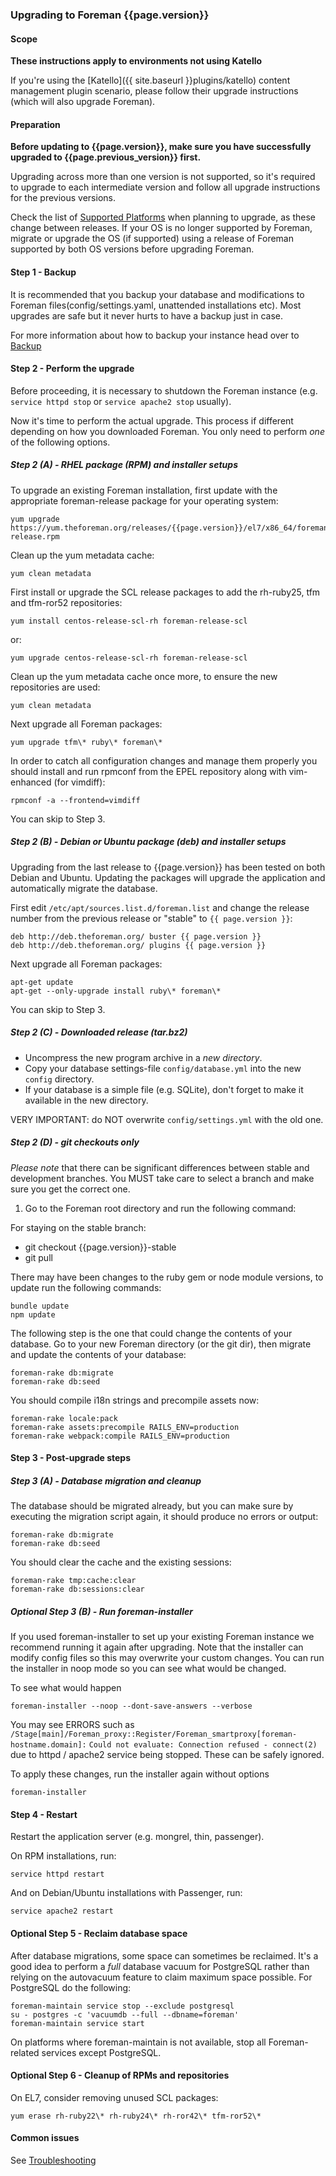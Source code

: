 
### Upgrading to Foreman {{page.version}}

#### Scope

**These instructions apply to environments not using Katello**

If you're using the [Katello]({{ site.baseurl }}plugins/katello) content management plugin scenario,
please follow their upgrade instructions (which will also upgrade Foreman).

#### Preparation

**Before updating to {{page.version}}, make sure you have successfully upgraded to {{page.previous_version}} first.**

Upgrading across more than one version is not supported, so it's required to upgrade to each
intermediate version and follow all upgrade instructions for the previous versions.

Check the list of [Supported Platforms](manuals/{{page.version}}/index.html#3.1.1SupportedPlatforms)
when planning to upgrade, as these change between releases. If your OS is no
longer supported by Foreman, migrate or upgrade the OS (if supported) using a
release of Foreman supported by both OS versions before upgrading Foreman.

#### Step 1 - Backup

It is recommended that you backup your database and modifications to Foreman
files(config/settings.yaml, unattended installations etc).  Most upgrades are
safe but it never hurts to have a backup just in case.

For more information about how to backup your instance head over to
[Backup](manuals/{{page.version}}/index.html#5.5.1Backup)

#### Step 2 - Perform the upgrade

Before proceeding, it is necessary to shutdown the Foreman instance (e.g.
`service httpd stop` or `service apache2 stop` usually).

Now it's time to perform the actual upgrade.  This process if different
depending on how you downloaded Foreman.  You only need to perform *one* of
the following options.

##### Step 2 (A) - RHEL package (RPM) and installer setups

To upgrade an existing Foreman installation, first update with the
appropriate foreman-release package for your operating system:

    yum upgrade https://yum.theforeman.org/releases/{{page.version}}/el7/x86_64/foreman-release.rpm

Clean up the yum metadata cache:

    yum clean metadata

First install or upgrade the SCL release packages to add the rh-ruby25, tfm and tfm-ror52 repositories:

    yum install centos-release-scl-rh foreman-release-scl

or:

    yum upgrade centos-release-scl-rh foreman-release-scl

Clean up the yum metadata cache once more, to ensure the new repositories are used:

    yum clean metadata

Next upgrade all Foreman packages:

    yum upgrade tfm\* ruby\* foreman\*


In order to catch all configuration changes and manage them properly you should install and run
rpmconf from the EPEL repository along with vim-enhanced (for vimdiff):

    rpmconf -a --frontend=vimdiff

You can skip to Step 3.

##### Step 2 (B) - Debian or Ubuntu package (deb) and installer setups

Upgrading from the last release to {{page.version}} has been tested on both
Debian and Ubuntu. Updating the packages will upgrade the application and
automatically migrate the database.

First edit `/etc/apt/sources.list.d/foreman.list` and change the release
number from the previous release or "stable" to `{{ page.version }}`:

    deb http://deb.theforeman.org/ buster {{ page.version }}
    deb http://deb.theforeman.org/ plugins {{ page.version }}

Next upgrade all Foreman packages:

    apt-get update
    apt-get --only-upgrade install ruby\* foreman\*

You can skip to Step 3.

##### Step 2 (C) - Downloaded release (tar.bz2)

- Uncompress the new program archive in a *new directory*.
- Copy your database settings-file `config/database.yml` into the new `config` directory.
- If your database is a simple file (e.g. SQLite), don't forget to make it available in the new directory.

VERY IMPORTANT: do NOT overwrite `config/settings.yml` with the old one.

##### Step 2 (D) - git checkouts only

*Please note* that there can be significant differences between stable and
development branches.  You MUST take care to select a branch and make sure you
get the correct one.

1. Go to the Foreman root directory and run the following command:

For staying on the stable branch:

- git checkout {{page.version}}-stable
- git pull

There may have been changes to the ruby gem or node module versions, to update
run the following commands:

    bundle update
    npm update

The following step is the one that could change the contents of your database.
Go to your new Foreman directory (or the git dir), then migrate and update the
contents of your database:

    foreman-rake db:migrate
    foreman-rake db:seed

You should compile i18n strings and precompile assets now:

    foreman-rake locale:pack
    foreman-rake assets:precompile RAILS_ENV=production
    foreman-rake webpack:compile RAILS_ENV=production

#### Step 3 - Post-upgrade steps

##### Step 3 (A) - Database migration and cleanup

The database should be migrated already, but you can make sure by executing the
migration script again, it should produce no errors or output:

    foreman-rake db:migrate
    foreman-rake db:seed

You should clear the cache and the existing sessions:

    foreman-rake tmp:cache:clear
    foreman-rake db:sessions:clear

##### Optional Step 3 (B) - Run foreman-installer

If you used foreman-installer to set up your existing Foreman instance we
recommend running it again after upgrading. Note that the installer can
modify config files so this may overwrite your custom changes. You can run
the installer in noop mode so you can see what would be changed.

To see what would happen

    foreman-installer --noop --dont-save-answers --verbose

You may see ERRORS such as `/Stage[main]/Foreman_proxy::Register/Foreman_smartproxy[foreman-hostname.domain]:` `Could not evaluate: Connection refused - connect(2)` due to httpd / apache2 service being stopped.  These can be safely ignored.

To apply these changes, run the installer again without options

    foreman-installer

#### Step 4 - Restart

Restart the application server (e.g. mongrel, thin, passenger).

On RPM installations, run:

    service httpd restart

And on Debian/Ubuntu installations with Passenger, run:

    service apache2 restart

#### Optional Step 5 - Reclaim database space

After database migrations, some space can sometimes be reclaimed. It's a good idea to perform a *full* database vacuum for PostgreSQL rather than relying on the autovacuum feature to claim maximum space possible. For PostgreSQL do the following:

    foreman-maintain service stop --exclude postgresql
    su - postgres -c 'vacuumdb --full --dbname=foreman'
    foreman-maintain service start

On platforms where foreman-maintain is not available, stop all Foreman-related services except PostgreSQL.

#### Optional Step 6 - Cleanup of RPMs and repositories

On EL7, consider removing unused SCL packages:

    yum erase rh-ruby22\* rh-ruby24\* rh-ror42\* tfm-ror52\*

#### Common issues

See
[Troubleshooting](http://projects.theforeman.org/projects/foreman/wiki/Troubleshooting)
